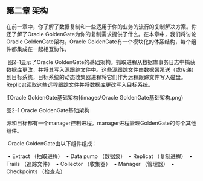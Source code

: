 ## 第二章 架构

​	在前一章中，你了解了数据复制和一些适用于你的业务的流行的复制解决方案。你还了解了Oracle GoldenGate为你的复制需求提供了什么。在本章中，我们将讨论Oracle GoldenGate架构。Oracle GoldenGate有一个模块化的体系结构，每个组件都集成在一起相互协作。

​	图2-1显示了Oracle GoldenGate的基础架构。抓取进程从数据库事务日志中捕获数据库更改，并将其写入源跟踪文件中。这些源跟踪文件由数据泵泵送（或传递）到目标系统，目标系统的动态收集器进程将它们作为远程跟踪文件写入磁盘。Replicat读取这些远程跟踪文件并将数据库更改写入目标系统。

![Oracle GoldenGate基础架构](images\Oracle GoldenGate基础架构.png)

图2-1 Oracle GoldenGate基础架构

​	源和目标都有一个manager控制进程。manager进程管理GoldenGate的每个其他组件。

​	Oracle GoldenGate由以下组件组成：

​	• Extract （抽取进程）
​	• Data pump （数据泵）
​	• Replicat （复制进程）
​	• Trails （追踪文件）
​	• Collector （收集器）
​	• Manager （管理器）
​	• Checkpoints  （检查点）